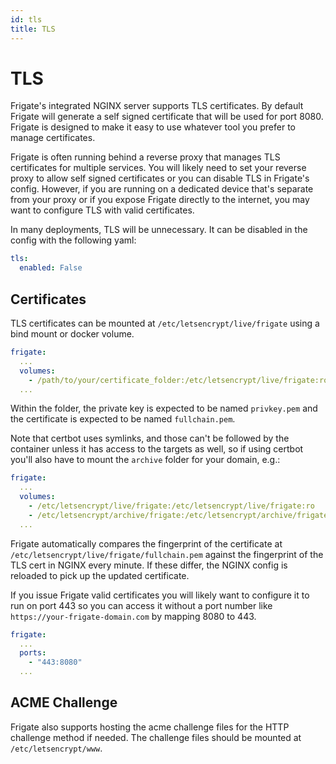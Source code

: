 ```yaml
---
id: tls
title: TLS
---
```


# TLS

Frigate's integrated NGINX server supports TLS certificates. By default Frigate will generate a self signed certificate that will be used for port 8080. Frigate is designed to make it easy to use whatever tool you prefer to manage certificates.

Frigate is often running behind a reverse proxy that manages TLS certificates for multiple services. You will likely need to set your reverse proxy to allow self signed certificates or you can disable TLS in Frigate's config. However, if you are running on a dedicated device that's separate from your proxy or if you expose Frigate directly to the internet, you may want to configure TLS with valid certificates.

In many deployments, TLS will be unnecessary. It can be disabled in the config with the following yaml:

```yaml
tls:
  enabled: False
```

## Certificates

TLS certificates can be mounted at `/etc/letsencrypt/live/frigate` using a bind mount or docker volume.

```yaml
frigate:
  ...
  volumes:
    - /path/to/your/certificate_folder:/etc/letsencrypt/live/frigate:ro
  ...
```

Within the folder, the private key is expected to be named `privkey.pem` and the certificate is expected to be named `fullchain.pem`.

Note that certbot uses symlinks, and those can't be followed by the container unless it has access to the targets as well, so if using certbot you'll also have to mount the `archive` folder for your domain, e.g.:

```yaml
frigate:
  ...
  volumes:
    - /etc/letsencrypt/live/frigate:/etc/letsencrypt/live/frigate:ro
    - /etc/letsencrypt/archive/frigate:/etc/letsencrypt/archive/frigate:ro
  ...

```

Frigate automatically compares the fingerprint of the certificate at `/etc/letsencrypt/live/frigate/fullchain.pem` against the fingerprint of the TLS cert in NGINX every minute. If these differ, the NGINX config is reloaded to pick up the updated certificate.

If you issue Frigate valid certificates you will likely want to configure it to run on port 443 so you can access it without a port number like `https://your-frigate-domain.com` by mapping 8080 to 443.

```yaml
frigate:
  ...
  ports:
    - "443:8080"
  ...
```

## ACME Challenge

Frigate also supports hosting the acme challenge files for the HTTP challenge method if needed. The challenge files should be mounted at `/etc/letsencrypt/www`.

